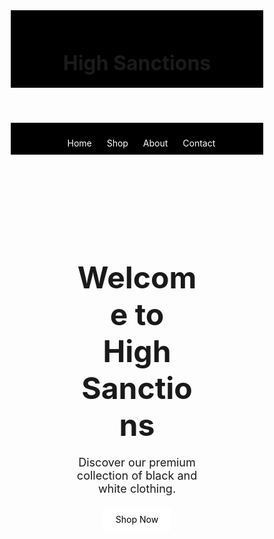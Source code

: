 <!DOCTYPE html>
<html lang="en">
<head>
  <meta charset="UTF-8">
  <meta name="viewport" content="width=device-width, initial-scale=1.0">
  <title>High Sanctions</title>
  <style>
    /* Reset some default styles */
    * {
      margin: 0;
      padding: 0;
      box-sizing: border-box;
    }

    body {
      font-family: Arial, sans-serif;
      background-color: #000;
      color: #fff;
    }

    /* Header */
    header {
      padding: 20px;
      background-color: #000;
      text-align: center;
    }

    h1 {
      font-size: 32px;
    }

    /* Navigation */
    nav {
      padding: 10px;
      background-color: #000;
      text-align: center;
    }

    nav ul {
      list-style: none;
    }

    nav ul li {
      display: inline-block;
      margin-right: 10px;
    }

    nav ul li a {
      color: #fff;
      text-decoration: none;
      padding: 5px;
    }

    /* Hero Section */
    .hero {
      background-image: url('hero-bg.jpg');
      background-size: cover;
      background-position: center;
      text-align: center;
      padding: 100px;
    }

    h2 {
      font-size: 48px;
      margin-bottom: 20px;
    }

    p {
      font-size: 18px;
      margin-bottom: 30px;
    }

    /* Product Grid */
    .product-grid {
      display: grid;
      grid-template-columns: repeat(3, 1fr);
      gap: 20px;
      margin: 40px auto;
    }

    .product {
      background-color: #000;
      text-align: center;
      padding: 20px;
    }

    .product img {
      width: 100%;
      max-height: 300px;
      object-fit: cover;
      margin-bottom: 20px;
    }

    .product h3 {
      font-size: 24px;
      margin-bottom: 10px;
    }

    .product p {
      font-size: 18px;
      margin-bottom: 20px;
    }

    .btn {
      background-color: #fff;
      color: #000;
      padding: 10px 20px;
      text-decoration: none;
      border-radius: 4px;
    }

    /* Footer */
    footer {
      background-color: #000;
      padding: 20px;
      text-align: center;
    }

    footer p {
      font-size: 14px;
    }
  </style>
</head>
<body>
  <!-- Header -->
  <header>
    <h1>High Sanctions</h1>
  </header>

  <!-- Navigation -->
  <nav>
    <ul>
      <li><a href="#">Home</a></li>
      <li><a href="#">Shop</a></li>
      <li><a href="#">About</a></li>
      <li><a href="#">Contact</a></li>
    </ul>
  </nav>

  <!-- Hero Section -->
  <section class="hero">
    <h2>Welcome to High Sanctions</h2>
    <p>Discover our premium collection of black and white clothing.</p>
    <a href="#" class="btn">Shop Now</a>
